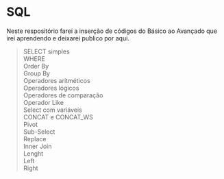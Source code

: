 # SQL


Neste respositório farei a inserção de códigos do Básico ao Avançado que irei aprendendo e deixarei publico por aqui. 


> SELECT simples<br>
> WHERE <br>
> Order By <br>
> Group By <br>
> Operadores aritméticos <br>
> Operadores lógicos <br>
> Operadores de comparação <br>
> Operador Like <br>
> Select com variáveis <br>
> CONCAT e CONCAT_WS <br>
> Pivot <br>
> Sub-Select <br>
> Replace <br>
> Inner Join <br>
> Lenght <br>
> Left <br>
> Right <br>
